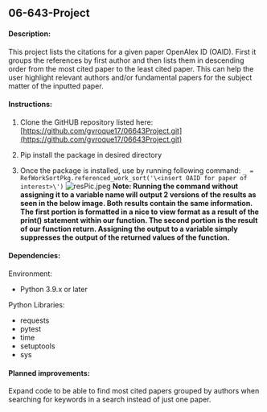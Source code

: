 
## 06-643-Project

#### Description:
This project lists the citations for a given paper OpenAlex ID (OAID). First it groups the references by first author and then lists them in descending order from the most cited paper to the least cited paper. This can help the user highlight relevant authors and/or fundamental papers for the subject matter of the inputted paper.

#### Instructions: 
1. Clone the GitHUB repository listed here: [https://github.com/gvroque17/06643Project.git](https://github.com/gvroque17/06643Project.git)

2. Pip install the package in desired directory

3. Once the package is installed, use by running following command: `_ = RefWorkSortPkg.referenced_work_sort('\<insert OAID for paper of interest>\')`
![resPic.jpeg](attachment:aeeffd33-328e-4d3c-9942-b1a1ef23a23d.jpeg)
**Note: Running the command without assigning it to a variable name will output 2 versions of the results as seen in the below image. Both results contain the same information. The first portion is formatted in a nice to view format as a result of the print() statement within our function. The second portion is the result of our function return. Assigning the output to a variable simply suppresses the output of the returned values of the function.**

#### Dependencies:
Environment: 
* Python 3.9.x or later

Python Libraries: 
*  requests
*  pytest
*  time
*  setuptools
*  sys


#### Planned improvements:

Expand code to be able to find most cited papers grouped by authors when searching for keywords in a search instead of just one paper. 
